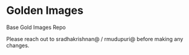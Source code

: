 # Golden Images 
Base Gold Images Repo

Please reach out to sradhakrishnan@ / rmudupuri@ before making any changes.
